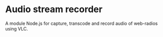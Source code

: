 Audio stream recorder
==============

A module Node.js for capture, transcode and record audio of web-radios using VLC.
